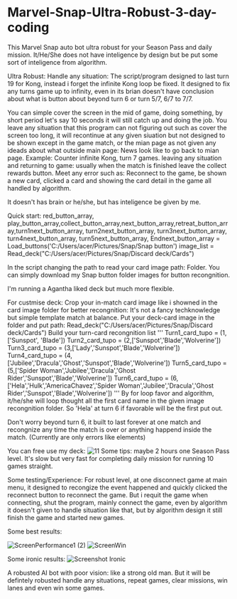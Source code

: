 # Marvel-Snap-Ultra-Robust-3-day-coding

This Marvel Snap auto bot ultra robust for your Season Pass and daily mission. 
It/He/She does not have inteligence by design but be put some sort of inteligence from algorithm.

Ultra Robust:
Handle any situation:
The script/program designed to last turn 19 for Kong, instead i forget the infinite Kong loop be fixed.
It designed to fix any turns game up to infinity, even in its brian doesn't have conclusion about what is button about beyond turn 6 or turn 5/7, 6/7 to 7/7.

You can simple cover the screen in the mid of game, doing something, by short period let's say 10 seconds it will still catch up and doing the job.
You leave any situation that this program can not figuring out such as cover the screen too long, it will recontinue at any given siuation but not designed to be shown except in the game match, or the mian page as not given any ideads about what outside main page: News look like to go back to mian page.
Example: 
Counter infinite Kong, turn 7 games.
leaving any situation and returning to game: usually when the match is finished leave the collect rewards button.
Meet any error such as: Reconnect to the game, be shown a new card, clicked a card and showing the card detail in the game all handled by algorithm.

It doesn't has brain or he/she, but has inteligence be given by me.

Quick start:
red_button_array, play_button_array,collect_button_array,next_button_array,retreat_button_array,turn1next_button_array, turn2next_button_array, turn3next_button_array, turn4next_button_array, turn5next_button_array, Endnext_button_array = Load_buttons('C:/Users/acer/Pictures/Snap/Snap button')
image_list = Read_deck("C:/Users/acer/Pictures/Snap/Discard deck/Cards")

In the script changing the path to read your card image path: Folder.
You can simply download my Snap button folder images for button recongnition.

I'm running a Agantha liked deck but much more flexible.

For custmise deck:
Crop your in-match card image like i showned in the card image folder for better recongnition: It's not a fancy techknowledge but simple template match at balance.
Put your deck-card image in the folder and put path: Read_deck("C:/Users/acer/Pictures/Snap/Discard deck/Cards")
Build your turn-card recongnition list
'''
Turn1_card_tupo = (1,['Sunspot', 'Blade'])
Turn2_card_tupo = (2,['Sunspot','Blade','Wolverine'])
Turn3_card_tupo = (3,['Lady','Sunspot','Blade','Wolverine'])
Turn4_card_tupo = (4,['Jubilee','Dracula','Ghost','Sunspot','Blade','Wolverine'])
Turn5_card_tupo = (5,['Spider Woman','Jubilee','Dracula','Ghost Rider','Sunspot','Blade','Wolverine'])
Turn6_card_tupo = (6,['Hela','Hulk','AmericaChavez','Spider Woman','Jubilee','Dracula','Ghost Rider','Sunspot','Blade','Wolverine'])
'''
By for loop favor and algorithm, it/he/she will loop thought all the first card name in the given image recongnition folder. So 'Hela' at turn 6 if favorable will be the first put out.

Don't worry beyond turn 6, it built to last forever at one match and recongnize any time the match is over or anything happend inside the match. (Currently are only errors like elements)

You can free use my deck:
![11](https://user-images.githubusercontent.com/124453554/233508648-852f3538-26df-498b-93a2-53c2c76fe046.png)
Some tips:
maybe 2 hours one Season Pass level. It's slow but very fast for completing daily mission for running 10 games straight.



Some testing/Experience:
For robust level, at one disconnect game at main menu, it designed to recongize the event happened and quickly clicked the reconnect button to reconnect the game. But i requit the game when connecting, shut the program, mainly connect the game, even by algorithm it doesn't given to handle situation like that, but by algorithm design it still finish the game and started new games.

Some best results:

![ScreenPerformance1 (2)](https://user-images.githubusercontent.com/124453554/233507994-f2f9d38d-8c6b-4f9c-bbb1-11a84877da32.png)
![ScreenWin](https://user-images.githubusercontent.com/124453554/233508163-e9b55083-24f3-4da2-8afc-8e1796adb811.png)


Some ironic results:
![Screenshot Ironic](https://user-images.githubusercontent.com/124453554/233508100-33f9520b-d0e6-40bd-aa64-a9af5f3ddb0b.png)

A robusted AI bot with poor vision: like a strong old man.
But it will be defintely robusted handle any situations, repeat games, clear missions, win lanes and even win some games.




